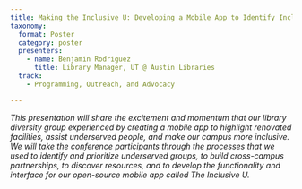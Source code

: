 ```yaml
---
title: Making the Inclusive U: Developing a Mobile App to Identify Inclusive Space on Campus through Collaboration
taxonomy:
  format: Poster
  category: poster
  presenters:
    - name: Benjamin Rodriguez
	  title: Library Manager, UT @ Austin Libraries
  track:
    - Programming, Outreach, and Advocacy

---
```

_This presentation will share the excitement and momentum that our library diversity group experienced by creating a mobile app to highlight renovated facilities, assist underserved people, and make our campus more inclusive. We will take the conference participants through the processes that we used to identify and prioritize underserved groups, to build cross-campus partnerships, to discover resources, and to develop the functionality and interface for our open-source mobile app called The Inclusive U._